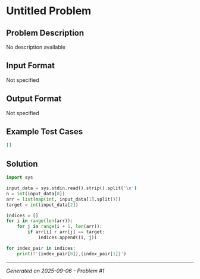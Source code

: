 # Untitled Problem

## Problem Description
No description available

## Input Format
Not specified

## Output Format
Not specified

## Example Test Cases
```json
[]
```

## Solution
```python
import sys

input_data = sys.stdin.read().strip().split('\n')
n = int(input_data[0])
arr = list(map(int, input_data[1].split()))
target = int(input_data[2])

indices = []
for i in range(len(arr)):
    for j in range(i + 1, len(arr)):
        if arr[i] + arr[j] == target:
            indices.append((i, j))

for index_pair in indices:
    print(f'{index_pair[0]},{index_pair[1]}')
```

---
*Generated on 2025-09-06 - Problem #1*